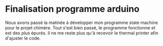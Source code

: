 # Finalisation programme arduino

Nous avons passé la matinée à développer mon programme state machine pour le projet chimère. Tout s'est bien passé, le programme fonctionne et est des plus épurés. Il ne me reste plus qu'à recevoir le thermal printer afin d'ajuster le code.